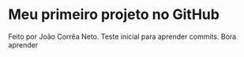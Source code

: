 # Meu primeiro projeto no GitHub
Feito por João Corrêa Neto.
Teste inicial para aprender commits.
Bora aprender
